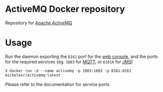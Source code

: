 # ActiveMQ Docker repository

Repository for [Apache ActiveMQ](http://activemq.apache.org/)

# Usage

Run the daemon exporting the `8161` port for the [web console](http://activemq.apache.org/web-console.html), and the ports for the required services (eg. `1883` for [MQTT](https://en.wikipedia.org/wiki/MQTT), or `61616` for [JMS](https://en.wikipedia.org/wiki/Java_Message_Service))

    $ docker run -d --name activemq -p 1883:1883 -p 8161:8161 michelesr/activemq:latest

Please refer to the documentation for service ports.
